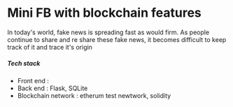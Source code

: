 # Mini FB with blockchain features

In today's world, fake news is spreading fast as would firm. As people continue to share and re share these fake news, it becomes difficult to keep track of it and trace it's origin


##### Tech stack
- Front end :
- Back end : Flask, SQLite
- Blockchain network : etherum test newtwork, solidity
